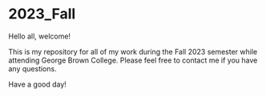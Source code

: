 # 2023_Fall

Hello all, welcome!

This is my repository for all of my work during the Fall 2023 semester while attending George Brown College. Please feel free to contact me if you have any questions.

Have a good day!
